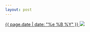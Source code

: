 ```yaml
---
layout: post
---
```


<p>
  <a href="/2">
    <time>{{ page.date | date: "%e %B %Y" }}</time>
    <img src="https://s3.amazonaws.com/life.aaronjgreenberg.com/2.jpg">
  </a>
  
</p>
